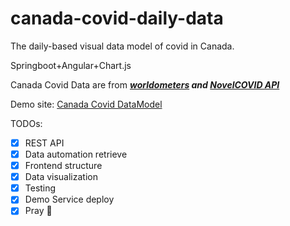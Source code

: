 # canada-covid-daily-data
The daily-based visual data model of covid in Canada.

Springboot+Angular+Chart.js

Canada Covid Data are from ***[worldometers](https://www.worldometers.info/coronavirus/) and [NovelCOVID API](https://github.com/NovelCOVID/API)***

Demo site: [Canada Covid DataModel](https://pspjzy.github.io/canada-covid-modeling/case)

TODOs:
- [x] REST API
- [X] Data automation retrieve
- [X] Frontend structure
- [X] Data visualization
- [X] Testing
- [X] Demo Service deploy
- [X] Pray :pray:
